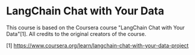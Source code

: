 # LangChain Chat with Your Data

This course is based on the Coursera course "LangChain Chat with Your Data"[1].
All credits to the original creators of the course.

[1] https://www.coursera.org/learn/langchain-chat-with-your-data-project